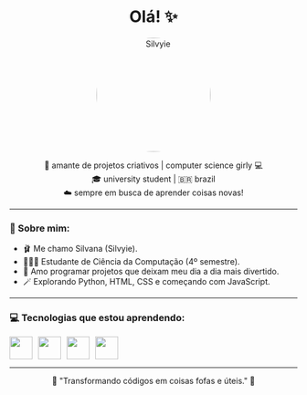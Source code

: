 <h1 align="center">Olá! ✨</h1>

<p align="center">
  <img src="https://i.pinimg.com/736x/cb/e3/05/cbe3050646b92d3504cd367ba0e53cd0.jpg" alt="Silvyie" width="200" style="border-radius: 50%;">
</p>

<p align="center">
  🎀 amante de projetos criativos | computer science girly 💻<br>
  🎓 university student | 🇧🇷 brazil <br>
  ☁️ sempre em busca de aprender coisas novas!
</p>

---

### 🌷 Sobre mim:
- 🩰 Me chamo Silvana (Silvyie).
- 👩🏻‍💻 Estudante de Ciência da Computação (4º semestre).
- 🎠 Amo programar projetos que deixam meu dia a dia mais divertido.
- 🪄 Explorando Python, HTML, CSS e começando com JavaScript.

---

### 💻 Tecnologias que estou aprendendo:
<div style="display: flex; gap: 10px;">
  <img src="https://cdn.jsdelivr.net/gh/devicons/devicon/icons/python/python-original.svg" width="40" height="40"/>
  <img src="https://cdn.jsdelivr.net/gh/devicons/devicon/icons/html5/html5-original.svg" width="40" height="40"/>
  <img src="https://cdn.jsdelivr.net/gh/devicons/devicon/icons/css3/css3-original.svg" width="40" height="40"/>
  <img src="https://cdn.jsdelivr.net/gh/devicons/devicon/icons/javascript/javascript-original.svg" width="40" height="40"/>
</div>

---

<p align="center">
  🌼 "Transformando códigos em coisas fofas e úteis." 🌼
</p>
